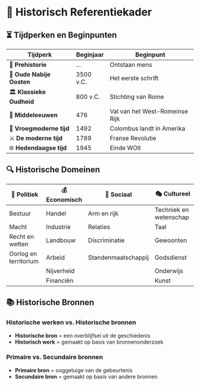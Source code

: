 # 📜 Historisch Referentiekader

## ⏳ Tijdperken en Beginpunten

| Tijdperk | Beginjaar | Beginpunt |
|----------|-----------|-----------|
| 🦖 **Prehistorie** | ... | Ontstaan mens |
| 🏺 **Oude Nabije Oosten** | 3500 v.C. | Het eerste schrift |
| 🏛️ **Klassieke Oudheid** | 800 v.C. | Stichting van Rome |
| 🏰 **Middeleeuwen** | 476 | Val van het West-Romeinse Rijk |
| 🧭 **Vroegmoderne tijd** | 1492 | Colombus landt in Amerika |
| ⚔️ **De moderne tijd** | 1789 | Franse Revolutie |
| 🌐 **Hedendaagse tijd** | 1945 | Einde WOII |

## 🔍 Historische Domeinen

| 👑 **Politiek** | 💰 **Economisch** | 👥 **Sociaal** | 🎭 **Cultureel** |
|----------------|-------------------|---------------|-----------------|
| Bestuur | Handel | Arm en rijk | Techniek en wetenschap |
| Macht | Industrie | Relaties | Taal |
| Recht en wetten | Landbouw | Discriminatie | Gewoonten |
| Oorlog en territorium | Arbeid | Standenmaatschappij | Godsdienst |
| | Nijverheid | | Onderwijs |
| | Financiën | | Kunst |

## 📚 Historische Bronnen

### Historische werken vs. Historische bronnen
- **Historische bron** = een overblijfsel uit de geschiedenis
- **Historisch werk** = gemaakt op basis van bronnenonderzoek

### Primaire vs. Secundaire bronnen
- **Primaire bron** = ooggetuige van de gebeurtenis
- **Secundaire bron** = gemaakt op basis van andere bronnen